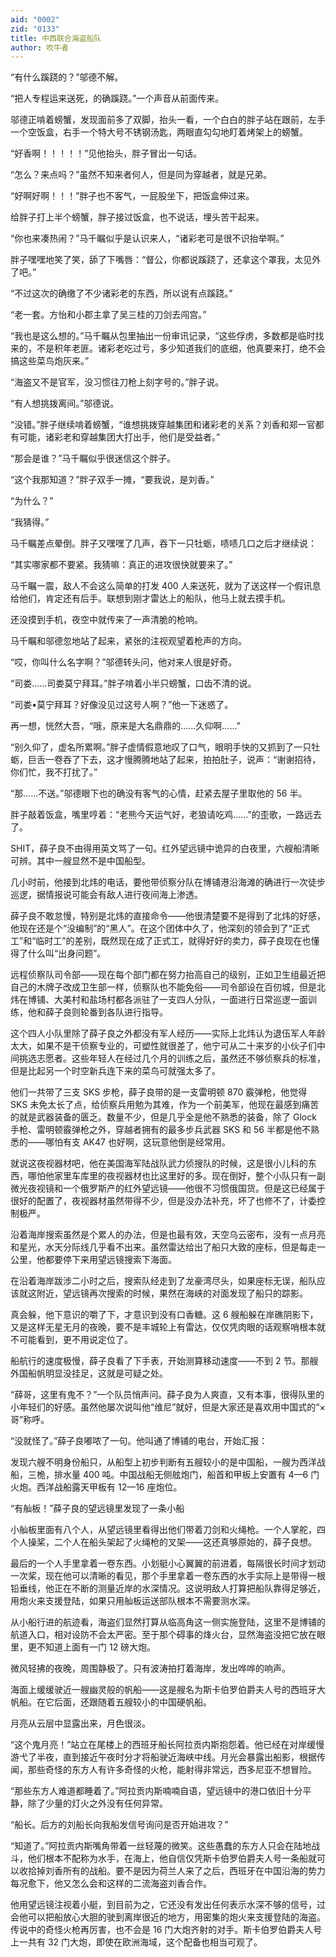 ```yaml
---
aid: "0002"
zid: "0133"
title: 中西联合海盗船队
author: 吹牛者
---
```


“有什么蹊跷的？”邬德不解。

“把人专程运来送死，的确蹊跷。”一个声音从前面传来。

邬德正啃着螃蟹，发现面前多了双脚，抬头一看，一个白白的胖子站在跟前，左手一个空饭盒，右手一个特大号不锈钢汤匙，两眼直勾勾地盯着烤架上的螃蟹。

“好香啊！！！！！”见他抬头，胖子冒出一句话。

“怎么？来点吗？”虽然不知来者何人，但是同为穿越者，就是兄弟。

“好啊好啊！！！”胖子也不客气，一屁股坐下，把饭盒伸过来。

给胖子打上半个螃蟹，胖子接过饭盒，也不说话，埋头苦干起来。

“你也来凑热闹？”马千瞩似乎是认识来人，“诸彩老可是很不识抬举啊。”

胖子嘿嘿地笑了笑，舔了下嘴唇：“督公，你都说蹊跷了，还拿这个罩我，太见外了吧。”

“不过这次的确缴了不少诸彩老的东西，所以说有点蹊跷。”

“老一套。方怡和小郡主拿了吴三桂的刀剑去闯宫。”

“我也是这么想的。”马千瞩从包里抽出一份审讯记录，“这些俘虏，多数都是临时找来的，不是积年老匪。诸彩老吃过亏，多少知道我们的底细，他真要来打，绝不会搞这些菜鸟炮灰来。”

“海盗又不是官军，没习惯往刀枪上刻字号的。”胖子说。

“有人想挑拨离间。”邬德说。

“没错。”胖子继续啃着螃蟹，“谁想挑拨穿越集团和诸彩老的关系？刘香和郑一官都有可能，诸彩老和穿越集团大打出手，他们是受益者。”

“那会是谁？”马千瞩似乎很迷信这个胖子。

“这个我那知道？”胖子双手一摊，“要我说，是刘香。”

“为什么？”

“我猜得。”

马千瞩差点晕倒。胖子又嘿嘿了几声，吞下一只牡蛎，啧啧几口之后才继续说：

“其实哪家都不要紧。我猜嘛：真正的进攻很快就要来了。”

马千瞩一震，敌人不会这么简单的打发 400 人来送死，就为了送这样一个假讯息给他们，肯定还有后手。联想到刚才雷达上的船队，他马上就去摸手机。

还没摸到手机，夜空中就传来了一声清脆的枪响。

马千瞩和邬德忽地站了起来，紧张的注视观望着枪声的方向。

“哎，你叫什么名字啊？”邬德转头问，他对来人很是好奇。

“司娄……司娄莫宁拜耳。”胖子啃着小半只螃蟹，口齿不清的说。

“司娄•莫宁拜耳？好像没见过这号人啊？”他一下迷惑了。

再一想，恍然大吾，“哦，原来是大名鼎鼎的……久仰啊……”

“别久仰了，虚名所累啊。”胖子虚情假意地叹了口气，眼明手快的又抓到了一只牡蛎，巨舌一卷吞了下去，这才慢腾腾地站了起来，拍拍肚子，说声：“谢谢招待，你们忙，我不打扰了。”

“那……不送。”邬德眼下也的确没有客气的心情，赶紧去屋子里取他的 56 半。

胖子敲着饭盒，嘴里哼着：“老熊今天运气好，老狼请吃鸡……”的歪歌，一路远去了。

SHIT，薛子良不由得用英文骂了一句。红外望远镜中诡异的白夜里，六艘船清晰可辨。其中一艘显然不是中国船型。

几小时前，他接到北炜的电话，要他带侦察分队在博铺港沿海滩的确进行一次徒步巡逻，据情报说可能会有敌人进行夜间海上渗透。

薛子良不敢怠慢，特别是北炜的直接命令——他很清楚要不是得到了北炜的好感，他现在还是个“没编制”的“黑人”。在这个团体中久了，他深刻的领会到了“正式工”和“临时工”的差别，既然现在成了正式工，就得好好的卖力，薛子良现在也懂得了什么叫“出身问题”。

远程侦察队司令部——现在每个部门都在努力抬高自己的级别，正如卫生组最近把自己的木牌子改成卫生部一样，侦察队也不能免俗——司令部设在百仞城，但是北炜在博铺、大美村和盐场村都各派驻了一支四人分队，一面进行日常巡逻一面训练，他和薛子良则轮番到各队进行指导。

这个四人小队里除了薛子良之外都没有军人经历——实际上北炜认为退伍军人年龄太大，如果不是干侦察专业的，可塑性就很差了，他宁可从二十来岁的小伙子们中间挑选志愿者。这些年轻人在经过几个月的训练之后，虽然还不够侦察兵的标准，但是比起另一个时空新兵连下来的菜鸟可就强太多了。

他们一共带了三支 SKS 步枪，薛子良带的是一支雷明顿 870 霰弹枪，他觉得 SKS 未免太长了点，给侦察兵用勉为其难，作为一个前美军，他现在最感到痛苦的就是武器装备的匮乏。数量不少，但是几乎全是他不熟悉的装备，除了 Glock 手枪、雷明顿霰弹枪之外，穿越者拥有的最多步兵武器 SKS 和 56 半都是他不熟悉的——哪怕有支 AK47 也好啊，这玩意他倒是经常用。

就说这夜视器材吧，他在美国海军陆战队武力侦搜队的时候，这是很小儿科的东西，哪怕他家里车库里的夜视器材也比这里好的多。现在倒好，整个小队只有一副微光夜视镜和一个俄罗斯产的红外望远镜——他很不习惯俄国货。但是这已经属于很好的配置了，夜视器材虽然带得不少，但是没办法补充，坏了也修不了，计委控制极严。

沿着海岸搜索虽然是个累人的办法，但是也最有效，天空乌云密布，没有一点月亮和星光，水天分际线几乎看不出来。虽然雷达给出了船只大致的座标，但是每走一公里，他都要停下来用望远镜搜索下海面。

在沿着海岸跋涉二小时之后，搜索队经走到了龙豪湾尽头，如果座标无误，船队应该就这附近，望远镜再次搜索的时候，果然在海峡的对面发现了船只的踪影。

真会躲，他下意识的嚼了下，才意识到没有口香糖。这 6 艘船躲在岸礁阴影下，又是这样无星无月的夜晚，要不是丰城轮上有雷达，仅仅凭肉眼的话观察哨根本就不可能看到，更不用说定位了。

船航行的速度极慢，薛子良看了下手表，开始测算移动速度——不到 2 节。那艘外国船帆明显没挂足，这就是可疑之处。

“薛哥，这里有鬼不？”一个队员悄声问。薛子良为人爽直，又有本事，很得队里的小年轻们的好感。虽然他屡次说叫他“维尼”就好，但是大家还是喜欢用中国式的“× 哥”称呼。

“没就怪了。”薛子良嘟哝了一句。他叫通了博铺的电台，开始汇报：

发现六艘不明身份船只，从船型上初步判断有五艘较小的是中国船，一艘为西洋战船，三桅，排水量 400 吨。中国战船无侧舷炮门，船首和甲板上安置有 4—6 门火炮。西洋战船露天甲板有 12—16 座炮位。

“有舢板！”薛子良的望远镜里发现了一条小船

小舢板里面有八个人，从望远镜里看得出他们带着刀剑和火绳枪。一个人掌舵，四个人操桨，二个人在船头架起了火绳枪的叉架——这还真够原始的，薛子良想。

最后的一个人手里拿着一卷东西。小划艇小心翼翼的前进着，每隔很长时间才划动一次桨，现在他可以清晰的看见，那个手里拿着一卷东西的水手实际上是带得一根铅垂线，他正在不断的测量近岸的水深情况。这说明敌人打算把船队靠得足够近，用炮火来支援登陆，如果只用舢板运送部队根本不需要测水深。

从小船行进的航迹看，海盗们显然打算从临高角这一侧实施登陆，这里不是博铺的航道入口，相对设防不会太严密。至于那个碍事的烽火台，显然海盗没把它放在眼里，更不知道上面有一门 12 磅大炮。

微风轻拂的夜晚，周围静极了。只有波涛拍打着海岸，发出哗哗的响声。

海面上缓缓驶近一艘幽灵般的帆船——这是艘名为斯卡伯罗伯爵夫人号的西班牙大帆船。在它后面，还跟随着五艘较小的中国硬帆船。

月亮从云层中显露出来，月色很淡。

“这个鬼月亮！”站立在尾楼上的西班牙船长阿拉贡内斯抱怨着。他已经在对岸缓慢游弋了半夜，直到接近午夜时分才将船驶近海峡中线。月光会暴露出船影，根据传闻，那些奇怪的东方人有许多奇怪的火枪，能射得非常远，西多尼亚不想冒险。

“那些东方人难道都睡着了。”阿拉贡内斯喃喃自语，望远镜中的港口依旧十分平静，除了少量的灯火之外没有任何异常。

“船长。后方的刘船长向我船发信号询问是否开始进攻？”

“知道了。”阿拉贡内斯嘴角带着一丝轻蔑的微笑。这些愚蠢的东方人只会在陆地战斗，他们根本不配称为水手，在海上，他自信仅凭斯卡伯罗伯爵夫人号一条船就可以收拾掉刘香所有的战船。要不是因为荷兰人来了之后，西班牙在中国沿海的势力每况愈下，他又怎么会和这样的二流海盗刘香合作。

他用望远镜注视着小艇，到目前为之，它还没有发出任何表示水深不够的信号，过会他可以把船放心大胆的驶到离岸很近的地方，用密集的炮火来支援登陆的海盗。传说中的奇怪火枪再厉害，也不会是 16 门大炮齐射的对手。斯卡伯罗伯爵夫人号上一共有 32 门大炮，即使在欧洲海域，这个配备也相当可观了。
